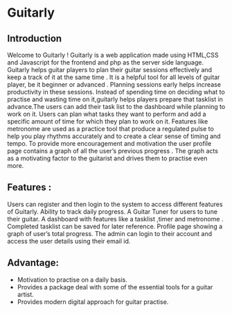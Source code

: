 # Guitarly
## Introduction
Welcome to Guitarly ! Guitarly is a web application made using HTML,CSS and Javascript for the frontend and php as the server side language. Guitarly helps guitar players to plan their guitar sessions effectively and keep a track of it at the same time . It is  a helpful tool for all levels of guitar player, be it beginner or advanced . Planning sessions early helps increase productivity in these sessions. Instead of spending time on deciding what to practise and wasting time on it,guitarly helps players prepare that tasklist in advance.The users can add their task list to the dashboard while planning to work on it. Users can plan what tasks they want to perform and add a specific amount of time for which they plan to work on it. Features like metronome are used as a practice tool that produce a regulated pulse to help you play rhythms accurately and  to create a clear sense of timing and tempo. To provide more encouragement and motivation the user profile page contains a graph of all the user’s previous progress . The graph acts as a motivating factor to the guitarist and drives them to practise even more.
## Features :

Users can register and then login to the system to access different features of Guitarly.
Ability to track daily progress.
A Guitar  Tuner for users to tune their guitar.
A dashboard with features like a tasklist ,timer and metronome . Completed tasklist can be saved for later reference.
Profile page showing a graph of user’s  total progress.
The admin can login to their account and access the user details using their email id.

## Advantage:
- Motivation to practise on a daily basis.
- Provides a package deal with some of the essential tools for a guitar artist.
- Provides modern digital approach for guitar practise.


